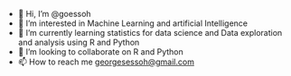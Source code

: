 - 👋 Hi, I’m @goessoh
- 👀 I’m interested in Machine Learning and artificial Intelligence
- 🌱 I’m currently learning statistics for data science and Data exploration and analysis using R and Python
- 💞️ I’m looking to collaborate on R and Python
- 📫 How to reach me georgesessoh@gmail.com

<!---
goessoh/goessoh is a ✨ special ✨ repository because its `README.md` (this file) appears on your GitHub profile.
You can click the Preview link to take a look at your changes.
--->
